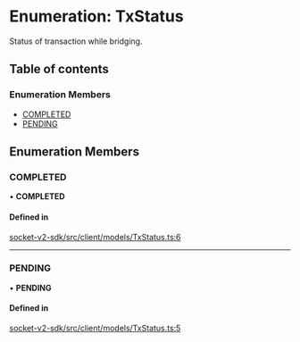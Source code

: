 # Enumeration: TxStatus

Status of transaction while bridging.

## Table of contents

### Enumeration Members

- [COMPLETED](TxStatus.md#completed)
- [PENDING](TxStatus.md#pending)

## Enumeration Members

### COMPLETED

• **COMPLETED**

#### Defined in

[socket-v2-sdk/src/client/models/TxStatus.ts:6](https://github.com/SocketDotTech/socket-v2-sdk/blob/b3c3e8d/src/client/models/TxStatus.ts#L6)

---

### PENDING

• **PENDING**

#### Defined in

[socket-v2-sdk/src/client/models/TxStatus.ts:5](https://github.com/SocketDotTech/socket-v2-sdk/blob/b3c3e8d/src/client/models/TxStatus.ts#L5)

